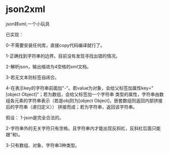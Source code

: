 # json2xml
json转xml,一个小玩具

已实现：

0-不需要安装任何库，直接copy代码编译就行了。

1-正确找到字符串的边界。目前没有发现寻找出错的情况。

2-解析json，输出缩进为4空格的xml文档。

3-若无文本则标签自闭合。

4-在表示key的字符串前面加"-"。若value为对象，会给父标签加属性key="[object Object]"；若为数组，会给父标签加一个字符串
类型的属性，字符串由数组各元素的字符串表示（若是obj则为[object Object]，嵌套数组则返回内部拼接后的字符串（递归定义））
拼接而成；若为字符串，返回该字符串。

假设：
1-json是完全合法的。

2-字符串外的无关字符只有空格。且字符串内才能出现反斜杠，反斜杠后面只能跟"和\。

3-只有数组、对象、字符串3种类型。
